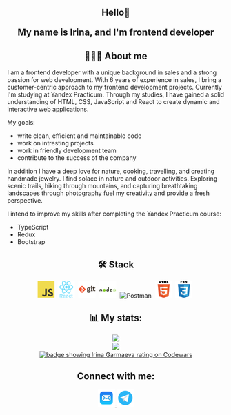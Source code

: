 <h2 align="center">
<p>Hello👋</p>
<p>My name is Irina, and I'm frontend developer</p>
</h2>

<h2 align="center">👨🏼‍💻 About me</h2>
<div>
I am a frontend developer with a unique background in sales and a strong passion for web development. With 6 years of experience in sales, I bring a customer-centric approach to my frontend development projects.
Currently I'm studying at Yandex Practicum. Through my studies, I have gained a solid understanding of HTML, CSS, JavaScript and React to create dynamic and interactive web applications.
</div>

My goals:
* write clean, efficient and maintainable code
* work on intresting projects
* work in friendly development team
* contribute to the success of the company

In addition I have a deep love for nature, cooking, travelling, and creating handmade jewelry. I find solace in nature and outdoor activities. Exploring scenic trails, hiking through mountains, and capturing breathtaking landscapes through photography fuel my creativity and provide a fresh perspective.

I intend to improve my skills after completing the Yandex Practicum course:
* TypeScript
* Redux
* Bootstrap

<h2 align="center">🛠️ Stack</h2>
<div align="center">
  <img src="https://github.com/devicons/devicon/blob/master/icons/javascript/javascript-original.svg" title="JS" alt="JS" width="40" height="40"/>&nbsp;
  <img src="https://github.com/devicons/devicon/blob/master/icons/react/react-original-wordmark.svg" title="git" alt="git" width="40" height="40"/>&nbsp;
  <img src="https://github.com/devicons/devicon/blob/master/icons/git/git-original-wordmark.svg" title="git" alt="git" width="40" height="40"/>&nbsp;
  <img src="https://github.com/devicons/devicon/blob/master/icons/nodejs/nodejs-original-wordmark.svg" title="NodeJS" alt="NodeJS" width="40" height="40"/>&nbsp;
<!--   <img src="https://github.com/devicons/devicon/blob/master/icons/express/express-original-wordmark.svg" title="Express"  alt="Express" width="40" height="40"/>&nbsp; -->
  <img src="https://www.vectorlogo.zone/logos/getpostman/getpostman-icon.svg" title="Postman"  alt="Postman" width="40" height="40"/>&nbsp;
<!--   <img src="https://github.com/devicons/devicon/blob/master/icons/webpack/webpack-original.svg" title="figma" alt="webpack" width="40" height="40"/>&nbsp; -->
  <img src="https://github.com/devicons/devicon/blob/master/icons/html5/html5-original-wordmark.svg" title="HTML" alt="HTML" width="40" height="40"/>&nbsp;
  <img src="https://github.com/devicons/devicon/blob/master/icons/css3/css3-original-wordmark.svg" title="css" alt="css" width="40" height="40"/>&nbsp;
<!--   <img src="https://github.com/devicons/devicon/blob/master/icons/figma/figma-original.svg" title="figma" alt="figma" width="40" height="40"/>&nbsp; -->
 </div>

<h2 align="center">📊 My stats:</h2>
<div align="center">
  <a href="https://git.io/streak-stats" target="_blank"><img src="http://github-readme-streak-stats.herokuapp.com?user=IrinaGarmaeva&theme=dark&background=000000" width="400px"/></a>
<br>
  <img src="https://github-readme-stats.vercel.app/api/top-langs/?username=IrinaGarmaeva&layout=compact&theme=vision-friendly-dark" width="400px"/>
  <br>
  <a href="https://www.codewars.com/users/IrinaGarmaeva" target="_blank"><img src="https://www.codewars.com/users/IrinaGarmaeva/badges/large" alt="badge showing Irina Garmaeva rating on Codewars"></a>
  <br>

[//]: # (  Solve <b>...</b> tasks on <a href="https://www.codewars.com/users/IrinaGarmaeva">Codewars</a>, <b>...</b> - on <a href="">...</a>)
</div>

<h2 align="center">Connect with me:</h2>
<div align="center">
  <a href="mailto:garmaeva-i@mail.ru" target="_blank">
    <img src="./src/mailIcon.svg" alt="IrinaGarmaeva" height="40" width="40">
  </a>
  <a href="https://t.me/itokyo9" target="_blank">
    <img src="./src/telegramIcon.svg" alt="IrinaGarmaeva" height="40" width="40">
  </a>
</div>


